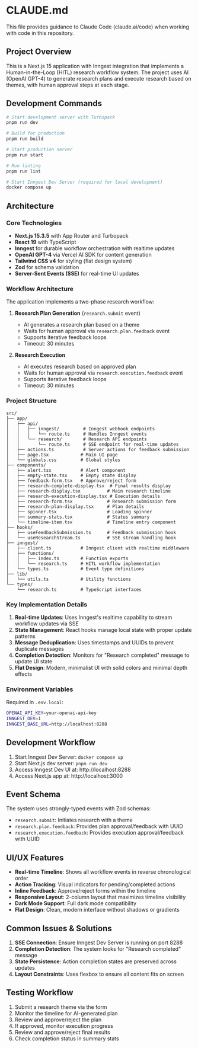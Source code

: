 # CLAUDE.md

This file provides guidance to Claude Code (claude.ai/code) when working with code in this repository.

## Project Overview

This is a Next.js 15 application with Inngest integration that implements a Human-in-the-Loop (HITL) research workflow system. The project uses AI (OpenAI GPT-4) to generate research plans and execute research based on themes, with human approval steps at each stage.

## Development Commands

```bash
# Start development server with Turbopack
pnpm run dev

# Build for production
pnpm run build

# Start production server
pnpm run start

# Run linting
pnpm run lint

# Start Inngest Dev Server (required for local development)
docker compose up
```

## Architecture

### Core Technologies
- **Next.js 15.3.5** with App Router and Turbopack
- **React 19** with TypeScript
- **Inngest** for durable workflow orchestration with realtime updates
- **OpenAI GPT-4** via Vercel AI SDK for content generation
- **Tailwind CSS v4** for styling (flat design system)
- **Zod** for schema validation
- **Server-Sent Events (SSE)** for real-time UI updates

### Workflow Architecture

The application implements a two-phase research workflow:

1. **Research Plan Generation** (`research.submit` event)
   - AI generates a research plan based on a theme
   - Waits for human approval via `research.plan.feedback` event
   - Supports iterative feedback loops
   - Timeout: 30 minutes

2. **Research Execution**
   - AI executes research based on approved plan
   - Waits for human approval via `research.execution.feedback` event
   - Supports iterative feedback loops
   - Timeout: 30 minutes

### Project Structure

```
src/
├── app/
│   ├── api/
│   │   ├── inngest/         # Inngest webhook endpoints
│   │   │   └── route.ts     # Handles Inngest events
│   │   └── research/        # Research API endpoints
│   │       └── route.ts     # SSE endpoint for real-time updates
│   ├── actions.ts           # Server actions for feedback submission
│   ├── page.tsx            # Main UI page
│   └── globals.css         # Global styles
├── components/
│   ├── alert.tsx           # Alert component
│   ├── empty-state.tsx     # Empty state display
│   ├── feedback-form.tsx   # Approve/reject form
│   ├── research-complete-display.tsx  # Final results display
│   ├── research-display.tsx          # Main research timeline
│   ├── research-execution-display.tsx # Execution details
│   ├── research-form.tsx             # Research submission form
│   ├── research-plan-display.tsx     # Plan details
│   ├── spinner.tsx                   # Loading spinner
│   ├── summary-stats.tsx             # Status summary
│   └── timeline-item.tsx             # Timeline entry component
├── hooks/
│   ├── useFeedbackSubmission.ts      # Feedback submission hook
│   └── useResearchStream.ts          # SSE stream handling hook
├── inngest/
│   ├── client.ts           # Inngest client with realtime middleware
│   ├── functions/
│   │   ├── index.ts        # Function exports
│   │   └── research.ts     # HITL workflow implementation
│   └── types.ts            # Event type definitions
├── lib/
│   └── utils.ts            # Utility functions
└── types/
    └── research.ts         # TypeScript interfaces

```

### Key Implementation Details

1. **Real-time Updates**: Uses Inngest's realtime capability to stream workflow updates via SSE
2. **State Management**: React hooks manage local state with proper update patterns
3. **Message Deduplication**: Uses timestamps and UUIDs to prevent duplicate messages
4. **Completion Detection**: Monitors for "Research completed" message to update UI state
5. **Flat Design**: Modern, minimalist UI with solid colors and minimal depth effects

### Environment Variables

Required in `.env.local`:
```bash
OPENAI_API_KEY=your-openai-api-key
INNGEST_DEV=1
INNGEST_BASE_URL=http://localhost:8288
```

## Development Workflow

1. Start Inngest Dev Server: `docker compose up`
2. Start Next.js dev server: `pnpm run dev`
3. Access Inngest Dev UI at: http://localhost:8288
4. Access Next.js app at: http://localhost:3000

## Event Schema

The system uses strongly-typed events with Zod schemas:

- `research.submit`: Initiates research with a theme
- `research.plan.feedback`: Provides plan approval/feedback with UUID
- `research.execution.feedback`: Provides execution approval/feedback with UUID

## UI/UX Features

- **Real-time Timeline**: Shows all workflow events in reverse chronological order
- **Action Tracking**: Visual indicators for pending/completed actions
- **Inline Feedback**: Approve/reject forms within the timeline
- **Responsive Layout**: 2-column layout that maximizes timeline visibility
- **Dark Mode Support**: Full dark mode compatibility
- **Flat Design**: Clean, modern interface without shadows or gradients

## Common Issues & Solutions

1. **SSE Connection**: Ensure Inngest Dev Server is running on port 8288
2. **Completion Detection**: The system looks for "Research completed" message
3. **State Persistence**: Action completion states are preserved across updates
4. **Layout Constraints**: Uses flexbox to ensure all content fits on screen

## Testing Workflow

1. Submit a research theme via the form
2. Monitor the timeline for AI-generated plan
3. Review and approve/reject the plan
4. If approved, monitor execution progress
5. Review and approve/reject final results
6. Check completion status in summary stats